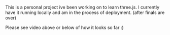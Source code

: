 This is a personal project ive been working on to learn three.js. I currently have it running locally and am in the process of deployment. (after finals are over)

Please see video above or below of how it looks so far :)
